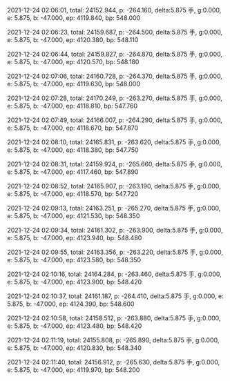 2021-12-24 02:06:01, total: 24152.944, p: -264.160, delta:5.875 手, g:0.000, e: 5.875, b: -47.000, ep: 4119.840, bp: 548.000

2021-12-24 02:06:23, total: 24159.687, p: -264.500, delta:5.875 手, g:0.000, e: 5.875, b: -47.000, ep: 4120.380, bp: 548.110

2021-12-24 02:06:44, total: 24159.827, p: -264.870, delta:5.875 手, g:0.000, e: 5.875, b: -47.000, ep: 4120.570, bp: 548.180

2021-12-24 02:07:06, total: 24160.728, p: -264.370, delta:5.875 手, g:0.000, e: 5.875, b: -47.000, ep: 4119.630, bp: 548.000

2021-12-24 02:07:28, total: 24170.249, p: -263.270, delta:5.875 手, g:0.000, e: 5.875, b: -47.000, ep: 4118.810, bp: 547.760

2021-12-24 02:07:49, total: 24166.007, p: -264.290, delta:5.875 手, g:0.000, e: 5.875, b: -47.000, ep: 4118.670, bp: 547.870

2021-12-24 02:08:10, total: 24165.831, p: -263.620, delta:5.875 手, g:0.000, e: 5.875, b: -47.000, ep: 4118.380, bp: 547.750

2021-12-24 02:08:31, total: 24159.924, p: -265.660, delta:5.875 手, g:0.000, e: 5.875, b: -47.000, ep: 4117.460, bp: 547.890

2021-12-24 02:08:52, total: 24165.907, p: -263.190, delta:5.875 手, g:0.000, e: 5.875, b: -47.000, ep: 4118.570, bp: 547.720

2021-12-24 02:09:13, total: 24163.251, p: -265.270, delta:5.875 手, g:0.000, e: 5.875, b: -47.000, ep: 4121.530, bp: 548.350

2021-12-24 02:09:34, total: 24161.302, p: -263.900, delta:5.875 手, g:0.000, e: 5.875, b: -47.000, ep: 4123.940, bp: 548.480

2021-12-24 02:09:55, total: 24163.356, p: -263.220, delta:5.875 手, g:0.000, e: 5.875, b: -47.000, ep: 4123.580, bp: 548.350

2021-12-24 02:10:16, total: 24164.284, p: -263.460, delta:5.875 手, g:0.000, e: 5.875, b: -47.000, ep: 4123.900, bp: 548.420

2021-12-24 02:10:37, total: 24161.187, p: -264.410, delta:5.875 手, g:0.000, e: 5.875, b: -47.000, ep: 4124.390, bp: 548.600

2021-12-24 02:10:58, total: 24158.512, p: -263.880, delta:5.875 手, g:0.000, e: 5.875, b: -47.000, ep: 4123.480, bp: 548.420

2021-12-24 02:11:19, total: 24155.808, p: -265.890, delta:5.875 手, g:0.000, e: 5.875, b: -47.000, ep: 4120.830, bp: 548.340

2021-12-24 02:11:40, total: 24156.912, p: -265.630, delta:5.875 手, g:0.000, e: 5.875, b: -47.000, ep: 4119.970, bp: 548.200
